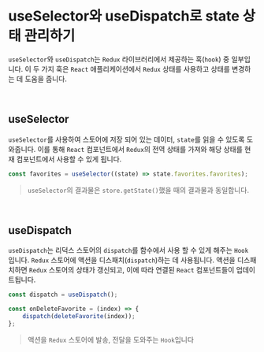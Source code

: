 # useSelector와 useDispatch로 state 상태 관리하기

`useSelector`와 `useDispatch`는 `Redux` 라이브러리에서 제공하는 훅(`hook`) 중 일부입니다. 이 두 가지 훅은 `React` 애플리케이션에서 `Redux` 상태를 사용하고 상태를 변경하는 데 도움을 줍니다.

<br>

## useSelector

`useSelector`를 사용하여 스토어에 저장 되어 있는 데이터, `state`를 읽을 수 있도록 도와줍니다. 이를 통해 `React` 컴포넌트에서 `Redux`의 전역 상태를 가져와 해당 상태를 현재 컴포넌트에서 사용할 수 있게 됩니다.

```js
const favorites = useSelector((state) => state.favorites.favorites);
```

> `useSelector`의 결과물은 `store.getState()`했을 때의 결과물과 동일합니다.

<br>

## useDispatch

`useDispatch`는 리덕스 스토어의 `dispatch`를 함수에서 사용 할 수 있게 해주는 `Hook` 입니다. `Redux` 스토어에 액션을 디스패치(`dispatch`)하는 데 사용됩니다. 액션을 디스패치하면 `Redux` 스토어의 상태가 갱신되고, 이에 따라 연결된 `React` 컴포넌트들이 업데이트됩니다.

```js
const dispatch = useDispatch();

const onDeleteFavorite = (index) => {
    dispatch(deleteFavorite(index));
};
```

> 액션을 `Redux` 스토어에 발송, 전달을 도와주는 `Hook`입니다
